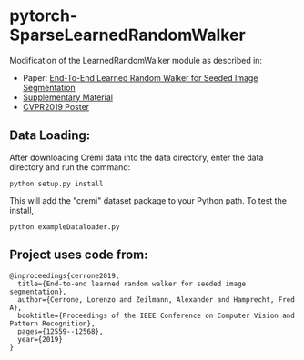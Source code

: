 # pytorch-SparseLearnedRandomWalker
Modification of the LearnedRandomWalker module as described in:
* Paper: [End-To-End Learned Random Walker for Seeded Image Segmentation](https://openaccess.thecvf.com/content_CVPR_2019/papers/Cerrone_End-To-End_Learned_Random_Walker_for_Seeded_Image_Segmentation_CVPR_2019_paper.pdf)  
* [Supplementary Material](https://openaccess.thecvf.com/content_CVPR_2019/supplemental/Cerrone_End-To-End_Learned_Random_CVPR_2019_supplemental.pdf)  
* [CVPR2019 Poster](./data/cvpr19_LRW_poster.pdf)

## Data Loading:
After downloading Cremi data into the data directory, enter the data directory and run the command:
```
python setup.py install
```

This will add the "cremi" dataset package to your Python path. To test the install,
```
python exampleDataloader.py
```

## Project uses code from:
```
@inproceedings{cerrone2019,
  title={End-to-end learned random walker for seeded image segmentation},
  author={Cerrone, Lorenzo and Zeilmann, Alexander and Hamprecht, Fred A},
  booktitle={Proceedings of the IEEE Conference on Computer Vision and Pattern Recognition},
  pages={12559--12568},
  year={2019}
}
```

